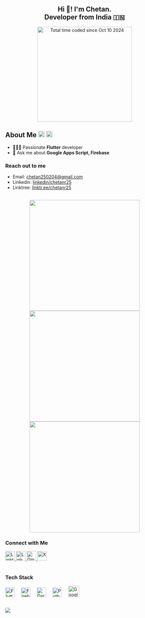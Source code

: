 <h2 align="center">Hi 👋! I'm Chetan.<br> Developer from India 🇮🇳</h2>
<p align="center">
<a href="https://wakatime.com/@3b0327f2-aa69-4362-a1d9-116ee6d92e3a"><img src="https://wakatime.com/badge/user/3b0327f2-aa69-4362-a1d9-116ee6d92e3a.svg" width="300" alt="Total time coded since Oct 10 2024" /></a>

    
</p>

<h2>About Me
    <a href="https://www.linkedin.com/in/chetanr25"> 
    <img src="https://img.shields.io/static/v1?message=LinkedIn&logo=linkedin&label=&color=0077B5&logoColor=white&labelColor=&style=for-the-badge" height="20" alt="LinkedIn" /></a>
   <a href="https://linktr.ee/chetanr25"> 
   <img src="https://github.com/user-attachments/assets/59432b27-bddb-4d8a-a2a2-903bc78168c2" height="20" alt="Linktre" />
       
  </a>
  
</h2>

- 👨🏻‍💻 Passionate **Flutter** developer
- 💬 Ask me about **Google Apps Script, Firebase**


### Reach out to me
- Email: [chetan250204@gmail.com](mailto:chetan250204@gmail.com)
- Linkedin: [linkedin/chetanr25](https://www.linkedin.com/in/chetanr25)
- Linktree: [linktr.ee/chetanr25](https://linktr.ee/chetanr25)

<br/>

<div align="center">
<a href="https://github.com/chetanr25">
  <img width=350 align="center" src="https://github-readme-stats.vercel.app/api?username=chetanr25&theme=dark&locale=en" />
</a>
<a href="https://wakatime.com/@chetanr25">
  <img width=350 align="center" src="https://github-readme-stats.vercel.app/api/wakatime?username=chetanr25&langs_count=6&theme=dark&locale=en#gh-dark-mode-only" />
</a>
<a href="https://www.leetcode.com/chetanr25">
    <img width=350 src="https://leetcard.jacoblin.cool/chetanr25?theme=dark&font=ABeeZee&ext=heatmap">
</a>
</div>

<div align="center">
</div>
<!--START_SECTION:waka-->

<!--END_SECTION:waka-->


<h3>Connect with Me</h3>
<div align="left">
<a href="https://linktr.ee/chetanr25"> 
   <img src="https://github.com/user-attachments/assets/59432b27-bddb-4d8a-a2a2-903bc78168c2" height="30" alt="Linktre" />
  </a>
  <a href="https://www.linkedin.com/in/chetanr25">
    <img src="https://img.shields.io/static/v1?message=LinkedIn&logo=linkedin&label=&color=0077B5&logoColor=white&labelColor=&style=for-the-badge" height="30" alt="LinkedIn" />

  </a>
  <a href="mailto:chetan250204@gmail.com">

    
<img src="https://img.shields.io/static/v1?message=Gmail&logo=gmail&label=&color=D14836&logoColor=white&labelColor=&style=for-the-badge" height="30" alt="Gmail" />
  </a>
  <a href="https://x.com/chetanr25">
    <img src="https://img.shields.io/static/v1?message=X&logo=x&label=&color=000000&logoColor=white&labelColor=&style=for-the-badge" height="30" alt="X" />
  </a>
</div>
<br />
<h3>Tech Stack</h3>
<div align="left">
  <img src="https://cdn.jsdelivr.net/gh/devicons/devicon/icons/flutter/flutter-original.svg" height="30" alt="Flutter logo" />
  <img width="12" />
  <img src="https://cdn.jsdelivr.net/gh/devicons/devicon/icons/firebase/firebase-original.svg" height="30" alt="Firebase logo" />
  <img width="12" />
  <img src="https://cdn.jsdelivr.net/gh/devicons/devicon/icons/dart/dart-original.svg" height="30" alt="Dart logo" />
  <img width="12" />
  <img src="https://cdn.jsdelivr.net/gh/devicons/devicon/icons/python/python-original.svg" height="30" alt="Python logo" />
  <img width="12" />
  <img src="https://i.ibb.co/DQ4QxzM/68747470733a2f2f75706c6f61642e77696b696d656469612e6f72672f77696b6970656469612f636f6d6d6f6e732f662f66.png" height="35" alt="Google Apps Script logo" />
  <img width="12" />
</div>

<br />




![](https://komarev.com/ghpvc/?username=chetanr25)

<!--START_SECTION:waka-->
<!--END_SECTION:waka-->
